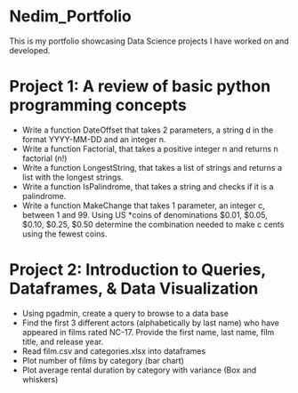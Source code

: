 # Nedim_Portfolio
This is my portfolio showcasing Data Science projects I have worked on and developed.

# Project 1: A review of basic python programming concepts
* Write a function DateOffset that takes 2 parameters, a string d in the format YYYY-MM-DD and an integer n.
* Write a function Factorial, that takes a positive integer n and returns n factorial (n!) 
* Write a function LongestString, that takes a list of strings and returns a list with the longest strings.
* Write a function IsPalindrome, that takes a string and checks if it is a palindrome.
* Write a function MakeChange that takes 1 parameter, an integer c, between 1 and 99. Using US *coins of denominations $0.01, $0.05, $0.10, $0.25, $0.50 determine the combination needed to make c cents using the fewest coins.

# Project 2: Introduction to Queries, Dataframes, & Data Visualization
* Using pgadmin, create a query to browse to a data base
* Find the first 3 different actors (alphabetically by last name) who have appeared in films rated NC-17. Provide the first name, last name, film title, and release year.
* Read film.csv and categories.xlsx into dataframes
* Plot number of films by category (bar chart)
* Plot average rental duration by category with variance (Box and whiskers)

